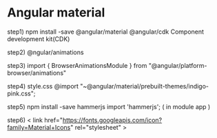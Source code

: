 Angular material
=============================


step1)
npm install -save @angular/material @angular/cdk
Component development kit(CDK)

step2)
@ngular/animations

step3)
import { BrowserAnimationsModule } from "@angular/platform-browser/animations"

step4) style.css
@import "~@angular/material/prebuilt-themes/indigo-pink.css";

step5)
npm install -save hammerjs
 import 'hammerjs'; ( in module app )

 step6)
&lt; link href="https://fonts.googleapis.com/icon?family=Material+Icons" rel="stylesheet" &gt;
